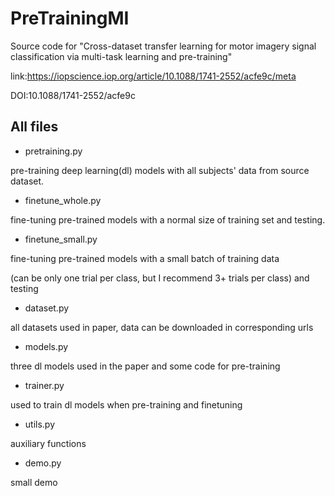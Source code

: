 # PreTrainingMI
 Source code for "Cross-dataset transfer learning for motor imagery signal classification via multi-task learning and pre-training" 
 
 link:https://iopscience.iop.org/article/10.1088/1741-2552/acfe9c/meta 
 
 DOI:10.1088/1741-2552/acfe9c
 

## All files
- pretraining.py

pre-training deep learning(dl) models with all subjects' data from source dataset.

- finetune_whole.py

fine-tuning pre-trained models with a normal size of training set and testing.

- finetune_small.py

fine-tuning pre-trained models with a small batch of training data

(can be only one trial per class, but I recommend 3+ trials per class) and testing

- dataset.py

all datasets used in paper, data can be downloaded in corresponding urls

- models.py

three dl models used in the paper and some code for pre-training

- trainer.py

used to train dl models when pre-training and finetuning

- utils.py

auxiliary functions

- demo.py

small demo
